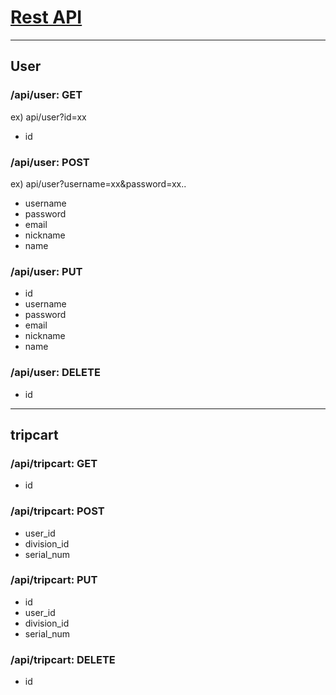 # <u>Rest API</u>

------



## User

### /api/user: GET

ex) api/user?id=xx

- id

### /api/user: POST

ex) api/user?username=xx&password=xx..

- username
- password
- email
- nickname
- name

### /api/user: PUT

- id
- username
- password
- email
- nickname
- name

### /api/user: DELETE

- id

------



## tripcart

### /api/tripcart: GET

- id

### /api/tripcart: POST

- user_id
- division_id
- serial_num

### /api/tripcart: PUT

- id
- user_id
- division_id
- serial_num

### /api/tripcart: DELETE

- id